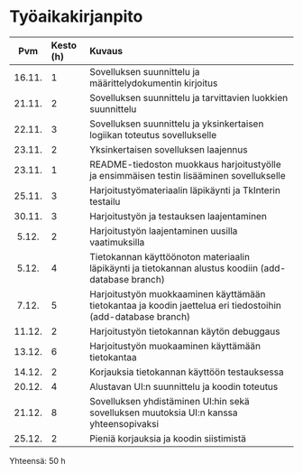 # Työaikakirjanpito

| Pvm | Kesto (h) | Kuvaus  |
| :----:|:-----| :-----|
| 16.11. | 1 | Sovelluksen suunnittelu ja määrittelydokumentin kirjoitus |
| 21.11. | 2 | Sovelluksen suunnittelu ja tarvittavien luokkien suunnittelu |
| 22.11. | 3 | Sovelluksen suunnittelu ja yksinkertaisen logiikan toteutus sovellukselle |
| 23.11. | 2 | Yksinkertaisen sovelluksen laajennus |
| 23.11. | 1 | README-tiedoston muokkaus harjoitustyölle ja ensimmäisen testin lisääminen sovellukselle |
| 25.11. | 3 | Harjoitustyömateriaalin läpikäynti ja TkInterin testailu |
| 30.11. | 3 | Harjoitustyön ja testauksen laajentaminen |
| 5.12. | 2 | Harjoitustyön laajentaminen uusilla vaatimuksilla |
| 5.12. | 4 | Tietokannan käyttöönoton materiaalin läpikäynti ja tietokannan alustus koodiin (add-database branch) |
| 7.12. | 5 | Harjoitustyön muokkaaminen käyttämään tietokantaa ja koodin jaettelua eri tiedostoihin (add-database branch) |
| 11.12. | 2 | Harjoitustyön tietokannan käytön debuggaus |
| 13.12. | 6 | Harjoitustyön muokaaminen käyttämään tietokantaa |
| 14.12. | 2 | Korjauksia tietokannan käyttöön testauksessa |
| 20.12. | 4 | Alustavan UI:n suunnittelu ja koodin toteutus |
| 21.12. | 8 | Sovelluksen yhdistäminen UI:hin sekä sovelluksen muutoksia UI:n kanssa yhteensopivaksi | 
| 25.12. | 2 | Pieniä korjauksia ja koodin siistimistä |

Yhteensä: 50 h
